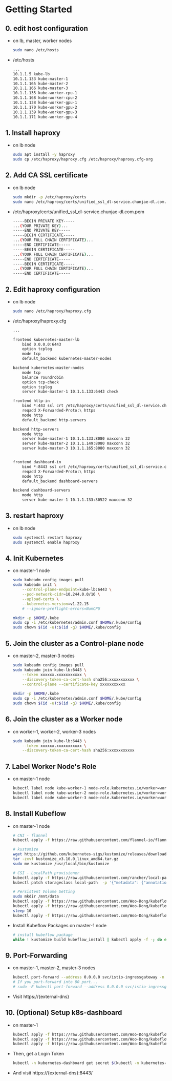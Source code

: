 
# Getting Started

## 0. edit host configuration
* on lb, master, worker nodes
    ```sh
    sudo nano /etc/hosts
    ```
* /etc/hosts
    ```txt
    ...
    10.1.1.5 kube-lb
    10.1.1.133 kube-master-1
    10.1.1.165 kube-master-2
    10.1.1.166 kube-master-3
    10.1.1.135 kube-worker-cpu-1
    10.1.1.168 kube-worker-cpu-2
    10.1.1.138 kube-worker-gpu-1
    10.1.1.170 kube-worker-gpu-2
    10.1.1.139 kube-worker-gpu-3
    10.1.1.171 kube-worker-gpu-4
    ```

## 1. Install haproxy
* on lb node
    ```sh
    sudo apt install -y haproxy
    sudo cp /etc/haproxy/haproxy.cfg /etc/haproxy/haproxy.cfg-org
    ```

## 2. Add CA SSL certificate
* on lb node
    ```sh
    sudo mkdir -p /etc/haproxy/certs
    sudo nano /etc/haproxy/certs/unified_ssl_dl-service.chunjae-dl.com.pem
    ```
* /etc/haproxy/certs/unified_ssl_dl-service.chunjae-dl.com.pem
    ```sh
    -----BEGIN PRIVATE KEY-----
    ...(YOUR PRIVATE KEY)...
    -----END PRIVATE KEY-----
    -----BEGIN CERTIFICATE-----
    ...(YOUR FULL CHAIN CERTIFICATE)...
    -----END CERTIFICATE-----
    -----BEGIN CERTIFICATE-----
    ...(YOUR FULL CHAIN CERTIFICATE)...
    -----END CERTIFICATE-----
    -----BEGIN CERTIFICATE-----
    ...(YOUR FULL CHAIN CERTIFICATE)...
    -----END CERTIFICATE-----
    ```

## 2. Edit haproxy configuration
* on lb node
    ```sh
    sudo nano /etc/haproxy/haproxy.cfg
    ```
* /etc/haproxy/haproxy.cfg
    ```txt
    ...

    frontend kubernetes-master-lb
        bind 0.0.0.0:6443
        option tcplog
        mode tcp
        default_backend kubernetes-master-nodes

    backend kubernetes-master-nodes
        mode tcp
        balance roundrobin
        option tcp-check
        option tcplog
        server kube-master-1 10.1.1.133:6443 check

    frontend http-in
        bind *:443 ssl crt /etc/haproxy/certs/unified_ssl_dl-service.chunjae-dl.com.pem
        reqadd X-Forwarded-Proto:\ https
        mode http
        default_backend http-servers

    backend http-servers
        mode http
        server kube-master-1 10.1.1.133:8080 maxconn 32
        server kube-master-2 10.1.1.149:8080 maxconn 32
        server kube-master-3 10.1.1.165:8080 maxconn 32


    frontend dashboard-in
        bind *:8443 ssl crt /etc/haproxy/certs/unified_ssl_dl-service.chunjae-dl.com.pem
        reqadd X-Forwarded-Proto:\ https
        mode http
        default_backend dashboard-servers

    backend dashboard-servers
        mode http
        server kube-master-1 10.1.1.133:30522 maxconn 32
    ```


## 3. restart haproxy
* on lb node
    ```sh
    sudo systemctl restart haproxy
    sudo systemctl enable haproxy
    ```


## 4. Init Kubernetes
* on master-1 node
    ```sh
    sudo kubeadm config images pull
    sudo kubeadm init \
        --control-plane-endpoint=kube-lb:6443 \
        --pod-network-cidr=10.244.0.0/16 \
        --upload-certs \
        --kubernetes-version=v1.22.15 
        # --ignore-preflight-errors=NumCPU

    mkdir -p $HOME/.kube
    sudo cp -i /etc/kubernetes/admin.conf $HOME/.kube/config
    sudo chown $(id -u):$(id -g) $HOME/.kube/config
    ```


## 5. Join the cluster as a Control-plane node
* on master-2, master-3 nodes
    ```sh
    sudo kubeadm config images pull
    sudo kubeadm join kube-lb:6443 \
        --token xxxxxx.xxxxxxxxxxx \
        --discovery-token-ca-cert-hash sha256:xxxxxxxxxxx \
        --control-plane --certificate-key xxxxxxxxxxx
        
    mkdir -p $HOME/.kube
    sudo cp -i /etc/kubernetes/admin.conf $HOME/.kube/config
    sudo chown $(id -u):$(id -g) $HOME/.kube/config
    ```


## 6. Join the cluster as a Worker node
* on worker-1, worker-2, worker-3 nodes
    ```sh
    sudo kubeadm join kube-lb:6443 \
        --token xxxxxx.xxxxxxxxxxx \
        --discovery-token-ca-cert-hash sha256:xxxxxxxxxxx
    ```

## 7. Label Worker Node's Role
* on master-1 node
    ```sh
    kubectl label node kube-worker-1 node-role.kubernetes.io/worker=worker
    kubectl label node kube-worker-2 node-role.kubernetes.io/worker=worker
    kubectl label node kube-worker-3 node-role.kubernetes.io/worker=worker
    ```

## 8. Install Kubeflow
* on master-1 node
    ```sh
    # CNI - flannel
    kubectl apply -f https://raw.githubusercontent.com/flannel-io/flannel/master/Documentation/kube-flannel.yml

    # kustomize
    wget https://github.com/kubernetes-sigs/kustomize/releases/download/kustomize%2Fv3.10.0/kustomize_v3.10.0_linux_amd64.tar.gz
    tar -zxvf kustomize_v3.10.0_linux_amd64.tar.gz
    sudo mv kustomize /usr/local/bin/kustomize

    # CSI - LocalPath provisioner
    kubectl apply -f https://raw.githubusercontent.com/rancher/local-path-provisioner/v0.0.20/deploy/local-path-storage.yaml
    kubectl patch storageclass local-path  -p '{"metadata": {"annotations":{"storageclass.kubernetes.io/is-default-class":"true"}}}'

    # Persistent Volume Setting
    sudo mkdir /mnt/data
    kubectl apply -f https://raw.githubusercontent.com/Woo-Dong/kubeflow-setting/master/k8s-cluster-setting/persistent-volume/pv-volume.yaml
    kubectl apply -f https://raw.githubusercontent.com/Woo-Dong/kubeflow-setting/master/k8s-cluster-setting/persistent-volume/pv-claim.yaml
    sleep 10
    kubectl apply -f https://raw.githubusercontent.com/Woo-Dong/kubeflow-setting/master/k8s-cluster-setting/persistent-volume/pv-pod.yaml
    ```
* Install Kubeflow Packages on master-1 node
    ```sh
    # install kubeflow package
    while ! kustomize build kubeflow_install | kubectl apply -f -; do echo "Retrying to apply resources"; sleep 10; done
    ```

## 9. Port-Forwarding
* on master-1, master-2, master-3 nodes
    ```sh
    kubectl port-forward --address 0.0.0.0 svc/istio-ingressgateway -n istio-system 8080:80 &
    # If you port-forward into 80 port...
    # sudo -E kubectl port-forward --address 0.0.0.0 svc/istio-ingressgateway -n istio-system 80:80 &
    ```
* Visit https://{external-dns} 

## 10. (Optional) Setup k8s-dashboard
* on master-1
    ```sh
    kubectl apply -f https://raw.githubusercontent.com/Woo-Dong/kubeflow-setting/master/k8s-dashboard/k8s-dashboard.yaml
    kubectl apply -f https://raw.githubusercontent.com/Woo-Dong/kubeflow-setting/master/k8s-dashboard/metrics-server.yaml
    kubectl apply -f https://raw.githubusercontent.com/Woo-Dong/kubeflow-setting/master/k8s-dashboard/rbac.yaml
    ```

* Then, get a Login Token
    ```sh
    kubectl -n kubernetes-dashboard get secret $(kubectl -n kubernetes-dashboard get sa/admin-user -o jsonpath="{.secrets[0].name}") -o go-template="{{.data.token | base64decode}}"
    ```
* And visit https://{external-dns}:8443/ 
